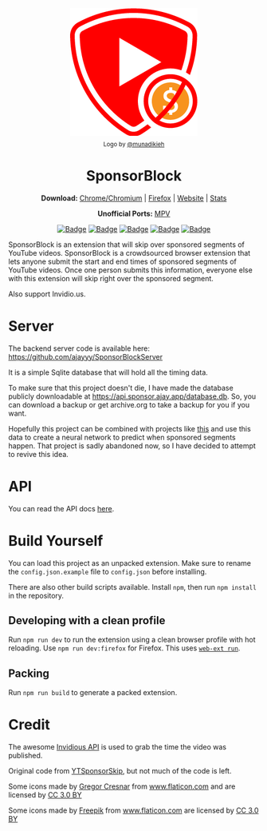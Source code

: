<p align="center">
  <a href="https://sponsor.ajay.app"><img src="icons/LogoSponsorBlocker256px.png" alt="Logo"></img></a>
  
  <br/>
  <sub>Logo by <a href="https://github.com/munadikieh">@munadikieh</a></sub>
</p>

<h1 align="center">SponsorBlock</h1>

<p align="center">
  <b>Download:</b>
  <a href="https://chrome.google.com/webstore/detail/mnjggcdmjocbbbhaepdhchncahnbgone">Chrome/Chromium</a> |
  <a href="https://addons.mozilla.org/addon/sponsorblock/?src=external-github">Firefox</a> |
  <a href="https://sponsor.ajay.app">Website</a> |
  <a href="https://sponsor.ajay.app/stats">Stats</a>
</p>

<p align="center">
  <b>Unofficial Ports:</b>
  <a href="https://github.com/ajayyy/SponsorBlock/wiki/Unofficial-Ports#mpv-media-player">MPV</a>
</p>

<p align="center">
    <a href="https://addons.mozilla.org/addon/sponsorblock/?src=external-github"><img src="https://img.shields.io/amo/users/sponsorblock?label=Firefox%20Users" alt="Badge"></img></a>
    <a href="https://chrome.google.com/webstore/detail/mnjggcdmjocbbbhaepdhchncahnbgone"><img src="https://img.shields.io/chrome-web-store/users/mnjggcdmjocbbbhaepdhchncahnbgone?label=Chome%20Users" alt="Badge"></img></a>
    <a href="https://sponsor.ajay.app/stats"><img src="https://img.shields.io/badge/dynamic/json?label=Sponsors%20Submitted&query=totalSubmissions&suffix=%20sponsors&url=http%3A%2F%2Fsponsor.ajay.app%2Fapi%2FgetTotalStats&color=darkred" alt="Badge"></img></a>
    <a href="https://sponsor.ajay.app/stats"><img src="https://img.shields.io/badge/dynamic/json?label=Contributing%20Users&query=userCount&url=http%3A%2F%2Fsponsor.ajay.app%2Fapi%2FgetTotalStats&color=darkblue" alt="Badge"></img></a>
    <a href="https://sponsor.ajay.app/stats"><img src="https://img.shields.io/badge/dynamic/json?label=Time%20Saved%20From%20Skips&query=daysSaved&url=http%3A%2F%2Fsponsor.ajay.app%2Fapi%2FgetDaysSavedFormatted&color=darkgreen&suffix=%20days" alt="Badge"></img></a>
</p>



SponsorBlock is an extension that will skip over sponsored segments of YouTube videos. SponsorBlock is a crowdsourced browser extension that lets anyone submit the start and end times of sponsored segments of YouTube videos. Once one person submits this information, everyone else with this extension will skip right over the sponsored segment.

Also support Invidio.us.

# Server

The backend server code is available here: https://github.com/ajayyy/SponsorBlockServer

It is a simple Sqlite database that will hold all the timing data.

To make sure that this project doesn't die, I have made the database publicly downloadable at https://api.sponsor.ajay.app/database.db. So, you can download a backup or get archive.org to take a backup for you if you want.

Hopefully this project can be combined with projects like [this](https://github.com/Sponsoff/sponsorship_remover) and use this data to create a neural network to predict when sponsored segments happen. That project is sadly abandoned now, so I have decided to attempt to revive this idea.

# API

You can read the API docs [here](https://github.com/ajayyy/SponsorBlockServer#api-docs).

# Build Yourself

You can load this project as an unpacked extension. Make sure to rename the `config.json.example` file to `config.json` before installing.

There are also other build scripts available. Install `npm`, then run `npm install` in the repository.

## Developing with a clean profile

Run `npm run dev` to run the extension using a clean browser profile with hot reloading. Use `npm run dev:firefox` for Firefox. This uses [`web-ext run`](https://extensionworkshop.com/documentation/develop/web-ext-command-reference/#commands).

## Packing

Run `npm run build` to generate a packed extension.

# Credit

The awesome [Invidious API](https://github.com/omarroth/invidious/wiki/API) is used to grab the time the video was published.

Original code from [YTSponsorSkip](https://github.com/OfficialNoob/YTSponsorSkip), but not much of the code is left.

Some icons made by <a href="https://www.flaticon.com/authors/gregor-cresnar" title="Gregor Cresnar">Gregor Cresnar</a> from <a href="https://www.flaticon.com/" title="Flaticon">www.flaticon.com</a> and are licensed by <a href="http://creativecommons.org/licenses/by/3.0/" title="Creative Commons BY 3.0" target="_blank">CC 3.0 BY</a>

Some icons made by <a href="https://www.flaticon.com/authors/freepik" title="Freepik">Freepik</a> from <a href="https://www.flaticon.com/" title="Flaticon">www.flaticon.com</a> are licensed by <a href="http://creativecommons.org/licenses/by/3.0/" title="Creative Commons BY 3.0" target="_blank">CC 3.0 BY</a>
